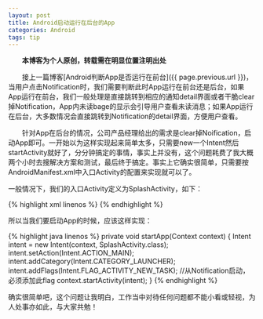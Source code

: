 ```yaml
---
layout: post
title: Android启动运行在后台的App
categories: Android
tags: tip
---
```


&emsp;&emsp;**本博客为个人原创，转载需在明显位置注明出处**

&emsp;&emsp;接上一篇博客[Android判断App是否运行在前台]({{ page.previous.url }})，当用户点击Notification时，我们需要判断此时App运行在前台还是后台，如果App运行在前台，我们一般处理是直接跳转到相应的通知detail界面或者干脆clear掉Notification，App内未读bage的显示会引导用户查看未读消息；如果App运行在后台，大多数情况会直接跳转到Notification的detail界面，方便用户查看。

&emsp;&emsp;针对App在后台的情况，公司产品经理给出的需求是clear掉Noification，启动App即可。一开始以为这样实现起来简单太多，只需要new一个Intent然后startActivity就好了，分分钟搞定的事情，事实上并没有，这个问题耗费了我大概两个小时去搜解决方案和测试，最后终于搞定。事实上它确实很简单，只需要按AndroidManifest.xml中入口Activity的配置来实现就可以了。

一般情况下，我们的入口Activity定义为SplashActivity，如下：

{% highlight xml linenos %}
<activity
	android:name=".SplashActivity"
	android:label="@string/app_name" 
	android:screenOrientation="portrait">
	<intent-filter>
		<action android:name="android.intent.action.MAIN" />
		<category android:name="android.intent.category.LAUNCHER" />
	</intent-filter>
</activity>
{% endhighlight %}

所以当我们要启动App的时候，应该这样实现：

{% highlight java linenos %}
private void startApp(Context context) {
  Intent intent = new Intent(context, SplashActivity.class);
  intent.setAction(Intent.ACTION_MAIN);
  intent.addCategory(Intent.CATEGORY_LAUNCHER);
  intent.addFlags(Intent.FLAG_ACTIVITY_NEW_TASK);  //从Notification启动，必须添加此flag
  context.startActivity(intent);
}
{% endhighlight %}

确实很简单吧，这个问题让我明白，工作当中对待任何问题都不能小看或轻视，为人处事亦如此，与大家共勉！